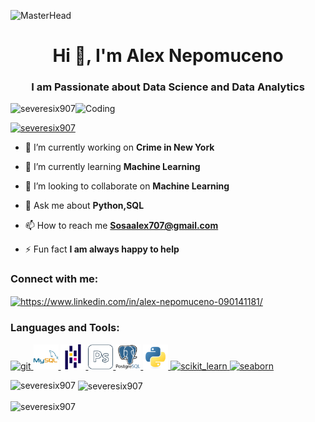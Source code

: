 ![MasterHead](https://64.media.tumblr.com/c5543874b9cbe98da1d20945a45e989b/tumblr_o5a5r9Z9O71tvppquo1_r1_1280.gif)
<h1 align="center">Hi 👋, I'm Alex Nepomuceno</h1>
<h3 align="center">I am Passionate about Data Science and Data Analytics</h3>
<img align="right" alt="Coding" width="400" src="https://media.tenor.com/y2JXkY1pXkwAAAAM/cat-computer.gif"

<p align="left"> <img src="https://komarev.com/ghpvc/?username=severesix907&label=Profile%20views&color=0e75b6&style=flat" alt="severesix907" /> </p>

<p align="left"> <a href="https://github.com/ryo-ma/github-profile-trophy"><img src="https://github-profile-trophy.vercel.app/?username=severesix907" alt="severesix907" /></a> </p>

- 🔭 I’m currently working on **Crime in New York**

- 🌱 I’m currently learning **Machine Learning**

- 👯 I’m looking to collaborate on **Machine Learning**

- 💬 Ask me about **Python,SQL**

- 📫 How to reach me **Sosaalex707@gmail.com**

- ⚡ Fun fact **I am always happy to help**

<h3 align="left">Connect with me:</h3>
<p align="left">
<a href="https://linkedin.com/in/https://www.linkedin.com/in/alex-nepomuceno-090141181/" target="blank"><img align="center" src="https://raw.githubusercontent.com/rahuldkjain/github-profile-readme-generator/master/src/images/icons/Social/linked-in-alt.svg" alt="https://www.linkedin.com/in/alex-nepomuceno-090141181/" height="30" width="40" /></a>
</p>

<h3 align="left">Languages and Tools:</h3>
<p align="left"> <a href="https://git-scm.com/" target="_blank" rel="noreferrer"> <img src="https://www.vectorlogo.zone/logos/git-scm/git-scm-icon.svg" alt="git" width="40" height="40"/> </a> <a href="https://www.mysql.com/" target="_blank" rel="noreferrer"> <img src="https://raw.githubusercontent.com/devicons/devicon/master/icons/mysql/mysql-original-wordmark.svg" alt="mysql" width="40" height="40"/> </a> <a href="https://pandas.pydata.org/" target="_blank" rel="noreferrer"> <img src="https://raw.githubusercontent.com/devicons/devicon/2ae2a900d2f041da66e950e4d48052658d850630/icons/pandas/pandas-original.svg" alt="pandas" width="40" height="40"/> </a> <a href="https://www.photoshop.com/en" target="_blank" rel="noreferrer"> <img src="https://raw.githubusercontent.com/devicons/devicon/master/icons/photoshop/photoshop-line.svg" alt="photoshop" width="40" height="40"/> </a> <a href="https://www.postgresql.org" target="_blank" rel="noreferrer"> <img src="https://raw.githubusercontent.com/devicons/devicon/master/icons/postgresql/postgresql-original-wordmark.svg" alt="postgresql" width="40" height="40"/> </a> <a href="https://www.python.org" target="_blank" rel="noreferrer"> <img src="https://raw.githubusercontent.com/devicons/devicon/master/icons/python/python-original.svg" alt="python" width="40" height="40"/> </a> <a href="https://scikit-learn.org/" target="_blank" rel="noreferrer"> <img src="https://upload.wikimedia.org/wikipedia/commons/0/05/Scikit_learn_logo_small.svg" alt="scikit_learn" width="40" height="40"/> </a> <a href="https://seaborn.pydata.org/" target="_blank" rel="noreferrer"> <img src="https://seaborn.pydata.org/_images/logo-mark-lightbg.svg" alt="seaborn" width="40" height="40"/> </a> </p>

<p><img align="left" src="https://github-readme-stats.vercel.app/api/top-langs?username=severesix907&show_icons=true&locale=en&layout=compact" alt="severesix907" /></p>

<p>&nbsp;<img align="center" src="https://github-readme-stats.vercel.app/api?username=severesix907&show_icons=true&locale=en" alt="severesix907" /></p>

<p><img align="center" src="https://github-readme-streak-stats.herokuapp.com/?user=severesix907&" alt="severesix907" /></p>
